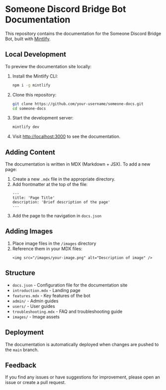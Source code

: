 # Someone Discord Bridge Bot Documentation

This repository contains the documentation for the Someone Discord Bridge Bot, built with [Mintlify](https://mintlify.com/).

## Local Development

To preview the documentation site locally:

1. Install the Mintlify CLI:
   ```bash
   npm i -g mintlify
   ```

2. Clone this repository:
   ```bash
   git clone https://github.com/your-username/someone-docs.git
   cd someone-docs
   ```

3. Start the development server:
   ```bash
   mintlify dev
   ```

4. Visit [http://localhost:3000](http://localhost:3000) to see the documentation.

## Adding Content

The documentation is written in MDX (Markdown + JSX). To add a new page:

1. Create a new `.mdx` file in the appropriate directory.
2. Add frontmatter at the top of the file:
   ```mdx
   ---
   title: 'Page Title'
   description: 'Brief description of the page'
   ---
   ```
3. Add the page to the navigation in `docs.json`

## Adding Images

1. Place image files in the `/images` directory
2. Reference them in your MDX files:
   ```mdx
   <img src="/images/your-image.png" alt="Description of image" />
   ```

## Structure

- `docs.json` - Configuration file for the documentation site
- `introduction.mdx` - Landing page
- `features.mdx` - Key features of the bot
- `admin/` - Admin guides
- `users/` - User guides
- `troubleshooting.mdx` - FAQ and troubleshooting guide
- `images/` - Image assets

## Deployment

The documentation is automatically deployed when changes are pushed to the `main` branch.

## Feedback

If you find any issues or have suggestions for improvement, please open an issue or create a pull request.
